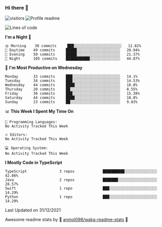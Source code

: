 ### Hi there 👋  
![visitors](https://visitor-badge.laobi.icu/badge?page_id=leverglowh) ![Profile readme](https://github.com/leverglowh/leverglowh/workflows/Profile%20readme/badge.svg?branch=master)

<!--START_SECTION:waka-->
![Lines of code](https://img.shields.io/badge/From%20Hello%20World%20I%27ve%20Written-17%20Thousand%20lines%20of%20code-blue)

**I'm a Night 🦉** 

```text
🌞 Morning    30 commits     ███░░░░░░░░░░░░░░░░░░░░░░   12.82% 
🌆 Daytime    49 commits     █████░░░░░░░░░░░░░░░░░░░░   20.94% 
🌃 Evening    50 commits     █████░░░░░░░░░░░░░░░░░░░░   21.37% 
🌙 Night      105 commits    ███████████░░░░░░░░░░░░░░   44.87%

```
📅 **I'm Most Productive on Wednesday** 

```text
Monday       33 commits     ███░░░░░░░░░░░░░░░░░░░░░░   14.1% 
Tuesday      34 commits     ███░░░░░░░░░░░░░░░░░░░░░░   14.53% 
Wednesday    44 commits     ████░░░░░░░░░░░░░░░░░░░░░   18.8% 
Thursday     20 commits     ██░░░░░░░░░░░░░░░░░░░░░░░   8.55% 
Friday       36 commits     ███░░░░░░░░░░░░░░░░░░░░░░   15.38% 
Saturday     44 commits     ████░░░░░░░░░░░░░░░░░░░░░   18.8% 
Sunday       23 commits     ██░░░░░░░░░░░░░░░░░░░░░░░   9.83%

```


📊 **This Week I Spent My Time On** 

```text
💬 Programming Languages: 
No Activity Tracked This Week

🔥 Editors: 
No Activity Tracked This Week

💻 Operating System: 
No Activity Tracked This Week

```

**I Mostly Code in TypeScript** 

```text
TypeScript               3 repos             ██████████░░░░░░░░░░░░░░░   42.86% 
Java                     2 repos             ███████░░░░░░░░░░░░░░░░░░   28.57% 
Swift                    1 repo              ███░░░░░░░░░░░░░░░░░░░░░░   14.29% 
Python                   1 repo              ███░░░░░░░░░░░░░░░░░░░░░░   14.29%

```



 Last Updated on 31/12/2021
<!--END_SECTION:waka-->


Awesome readme stats by :star2: [anmol098/waka-readme-stats](https://github.com/anmol098/waka-readme-stats) :star2:
